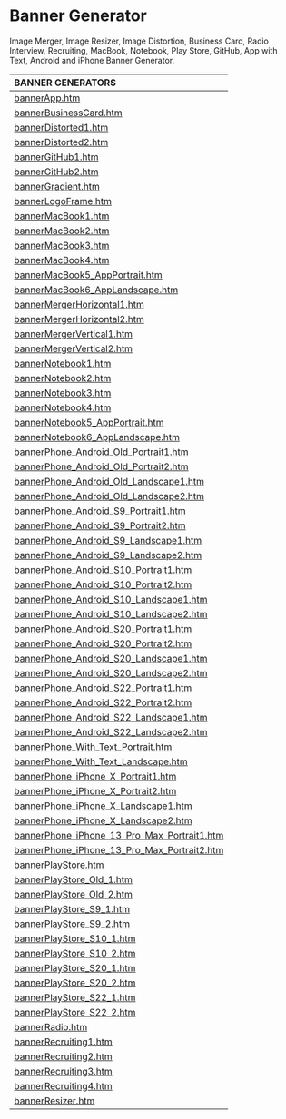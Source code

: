 # Banner Generator

Image Merger, Image Resizer, Image Distortion, Business Card, Radio Interview, Recruiting, MacBook, Notebook, Play Store, GitHub, App with Text, Android and iPhone Banner Generator.

| BANNER GENERATORS | 
| :------------ |
| [bannerApp.htm](https://lrusso.github.io/bannerGenerator/bannerApp.htm) |
| [bannerBusinessCard.htm](https://lrusso.github.io/bannerGenerator/bannerBusinessCard.htm) |
| [bannerDistorted1.htm](https://lrusso.github.io/bannerGenerator/bannerDistorted1.htm) |
| [bannerDistorted2.htm](https://lrusso.github.io/bannerGenerator/bannerDistorted2.htm) |
| [bannerGitHub1.htm](https://lrusso.github.io/bannerGenerator/bannerGitHub1.htm) |
| [bannerGitHub2.htm](https://lrusso.github.io/bannerGenerator/bannerGitHub2.htm) |
| [bannerGradient.htm](https://lrusso.github.io/bannerGenerator/bannerGradient.htm) |
| [bannerLogoFrame.htm](https://lrusso.github.io/bannerGenerator/bannerLogoFrame.htm) |
| [bannerMacBook1.htm](https://lrusso.github.io/bannerGenerator/bannerMacBook1.htm) |
| [bannerMacBook2.htm](https://lrusso.github.io/bannerGenerator/bannerMacBook2.htm) |
| [bannerMacBook3.htm](https://lrusso.github.io/bannerGenerator/bannerMacBook3.htm) |
| [bannerMacBook4.htm](https://lrusso.github.io/bannerGenerator/bannerMacBook4.htm) |
| [bannerMacBook5_AppPortrait.htm](https://lrusso.github.io/bannerGenerator/bannerMacBook5_AppPortrait.htm) |
| [bannerMacBook6_AppLandscape.htm](https://lrusso.github.io/bannerGenerator/bannerMacBook6_AppLandscape.htm) |
| [bannerMergerHorizontal1.htm](https://lrusso.github.io/bannerGenerator/bannerMergerHorizontal1.htm) |
| [bannerMergerHorizontal2.htm](https://lrusso.github.io/bannerGenerator/bannerMergerHorizontal2.htm) |
| [bannerMergerVertical1.htm](https://lrusso.github.io/bannerGenerator/bannerMergerVertical1.htm) |
| [bannerMergerVertical2.htm](https://lrusso.github.io/bannerGenerator/bannerMergerVertical2.htm) |
| [bannerNotebook1.htm](https://lrusso.github.io/bannerGenerator/bannerNotebook1.htm) |
| [bannerNotebook2.htm](https://lrusso.github.io/bannerGenerator/bannerNotebook2.htm) |
| [bannerNotebook3.htm](https://lrusso.github.io/bannerGenerator/bannerNotebook3.htm) |
| [bannerNotebook4.htm](https://lrusso.github.io/bannerGenerator/bannerNotebook4.htm) |
| [bannerNotebook5_AppPortrait.htm](https://lrusso.github.io/bannerGenerator/bannerNotebook5_AppPortrait.htm) |
| [bannerNotebook6_AppLandscape.htm](https://lrusso.github.io/bannerGenerator/bannerNotebook6_AppLandscape.htm) |
| [bannerPhone_Android_Old_Portrait1.htm](https://lrusso.github.io/bannerGenerator/bannerPhone_Android_Old_Portrait1.htm) |
| [bannerPhone_Android_Old_Portrait2.htm](https://lrusso.github.io/bannerGenerator/bannerPhone_Android_Old_Portrait2.htm) |
| [bannerPhone_Android_Old_Landscape1.htm](https://lrusso.github.io/bannerGenerator/bannerPhone_Android_Old_Landscape1.htm) |
| [bannerPhone_Android_Old_Landscape2.htm](https://lrusso.github.io/bannerGenerator/bannerPhone_Android_Old_Landscape2.htm) |
| [bannerPhone_Android_S9_Portrait1.htm](https://lrusso.github.io/bannerGenerator/bannerPhone_Android_S9_Portrait1.htm) |
| [bannerPhone_Android_S9_Portrait2.htm](https://lrusso.github.io/bannerGenerator/bannerPhone_Android_S9_Portrait2.htm) |
| [bannerPhone_Android_S9_Landscape1.htm](https://lrusso.github.io/bannerGenerator/bannerPhone_Android_S9_Landscape1.htm) |
| [bannerPhone_Android_S9_Landscape2.htm](https://lrusso.github.io/bannerGenerator/bannerPhone_Android_S9_Landscape2.htm) |
| [bannerPhone_Android_S10_Portrait1.htm](https://lrusso.github.io/bannerGenerator/bannerPhone_Android_S10_Portrait1.htm) |
| [bannerPhone_Android_S10_Portrait2.htm](https://lrusso.github.io/bannerGenerator/bannerPhone_Android_S10_Portrait2.htm) |
| [bannerPhone_Android_S10_Landscape1.htm](https://lrusso.github.io/bannerGenerator/bannerPhone_Android_S10_Landscape1.htm) |
| [bannerPhone_Android_S10_Landscape2.htm](https://lrusso.github.io/bannerGenerator/bannerPhone_Android_S10_Landscape2.htm) |
| [bannerPhone_Android_S20_Portrait1.htm](https://lrusso.github.io/bannerGenerator/bannerPhone_Android_S20_Portrait1.htm) |
| [bannerPhone_Android_S20_Portrait2.htm](https://lrusso.github.io/bannerGenerator/bannerPhone_Android_S20_Portrait2.htm) |
| [bannerPhone_Android_S20_Landscape1.htm](https://lrusso.github.io/bannerGenerator/bannerPhone_Android_S20_Landscape1.htm) |
| [bannerPhone_Android_S20_Landscape2.htm](https://lrusso.github.io/bannerGenerator/bannerPhone_Android_S20_Landscape2.htm) |
| [bannerPhone_Android_S22_Portrait1.htm](https://lrusso.github.io/bannerGenerator/bannerPhone_Android_S22_Portrait1.htm) |
| [bannerPhone_Android_S22_Portrait2.htm](https://lrusso.github.io/bannerGenerator/bannerPhone_Android_S22_Portrait2.htm) |
| [bannerPhone_Android_S22_Landscape1.htm](https://lrusso.github.io/bannerGenerator/bannerPhone_Android_S22_Landscape1.htm) |
| [bannerPhone_Android_S22_Landscape2.htm](https://lrusso.github.io/bannerGenerator/bannerPhone_Android_S22_Landscape2.htm) |
| [bannerPhone_With_Text_Portrait.htm](https://lrusso.github.io/bannerGenerator/bannerPhone_With_Text_Portrait.htm) |
| [bannerPhone_With_Text_Landscape.htm](https://lrusso.github.io/bannerGenerator/bannerPhone_With_Text_Landscape.htm) |
| [bannerPhone_iPhone_X_Portrait1.htm](https://lrusso.github.io/bannerGenerator/bannerPhone_iPhone_X_Portrait1.htm) |
| [bannerPhone_iPhone_X_Portrait2.htm](https://lrusso.github.io/bannerGenerator/bannerPhone_iPhone_X_Portrait2.htm) |
| [bannerPhone_iPhone_X_Landscape1.htm](https://lrusso.github.io/bannerGenerator/bannerPhone_iPhone_X_Landscape1.htm) |
| [bannerPhone_iPhone_X_Landscape2.htm](https://lrusso.github.io/bannerGenerator/bannerPhone_iPhone_X_Landscape2.htm) |
| [bannerPhone_iPhone_13_Pro_Max_Portrait1.htm](https://lrusso.github.io/bannerGenerator/bannerPhone_iPhone_13_Pro_Max_Portrait1.htm) |
| [bannerPhone_iPhone_13_Pro_Max_Portrait2.htm](https://lrusso.github.io/bannerGenerator/bannerPhone_iPhone_13_Pro_Max_Portrait2.htm) |
| [bannerPlayStore.htm](https://lrusso.github.io/bannerGenerator/bannerPlayStore.htm) |
| [bannerPlayStore_Old_1.htm](https://lrusso.github.io/bannerGenerator/bannerPlayStore_Old_1.htm) |
| [bannerPlayStore_Old_2.htm](https://lrusso.github.io/bannerGenerator/bannerPlayStore_Old_2.htm) |
| [bannerPlayStore_S9_1.htm](https://lrusso.github.io/bannerGenerator/bannerPlayStore_S9_1.htm) |
| [bannerPlayStore_S9_2.htm](https://lrusso.github.io/bannerGenerator/bannerPlayStore_S9_2.htm) |
| [bannerPlayStore_S10_1.htm](https://lrusso.github.io/bannerGenerator/bannerPlayStore_S10_1.htm) |
| [bannerPlayStore_S10_2.htm](https://lrusso.github.io/bannerGenerator/bannerPlayStore_S10_2.htm) |
| [bannerPlayStore_S20_1.htm](https://lrusso.github.io/bannerGenerator/bannerPlayStore_S20_1.htm) |
| [bannerPlayStore_S20_2.htm](https://lrusso.github.io/bannerGenerator/bannerPlayStore_S20_2.htm) |
| [bannerPlayStore_S22_1.htm](https://lrusso.github.io/bannerGenerator/bannerPlayStore_S22_1.htm) |
| [bannerPlayStore_S22_2.htm](https://lrusso.github.io/bannerGenerator/bannerPlayStore_S22_2.htm) |
| [bannerRadio.htm](https://lrusso.github.io/bannerGenerator/bannerRadio.htm) |
| [bannerRecruiting1.htm](https://lrusso.github.io/bannerGenerator/bannerRecruiting1.htm) |
| [bannerRecruiting2.htm](https://lrusso.github.io/bannerGenerator/bannerRecruiting2.htm) |
| [bannerRecruiting3.htm](https://lrusso.github.io/bannerGenerator/bannerRecruiting3.htm) |
| [bannerRecruiting4.htm](https://lrusso.github.io/bannerGenerator/bannerRecruiting4.htm) |
| [bannerResizer.htm](https://lrusso.github.io/bannerGenerator/bannerResizer.htm) |

